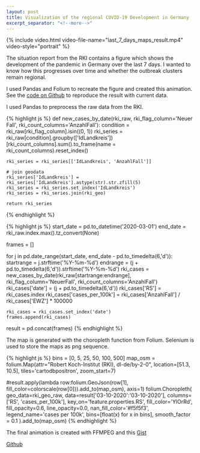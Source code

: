 ```yaml
---
layout: post
title: Visualization of the regional COVID-19 Development in Germany
excerpt_separator: "<!--more-->"
---
```


{% include video.html video-file-name="last_7_days_maps_result.mp4" video-style="portrait" %}

The situation report from the RKI contains a figure which shows the development of the pandemic in Germany over the last 7 days. I wanted to know how this progresses over time and whether the outbreak clusters remain regional.

I used Pandas and Folium to recreate the figure and created this animation. See the [code on Github](https://github.com/bompo/covid19_rki_visualization) to reproduce the result with current data.

<!--more-->

I used Pandas to preprocess the raw data from the RKI. 

{% highlight js %}
def new_cases_by_date(rki_raw, rki_flag_column='Neuer Fall', rki_count_columns='AnzahlFall'):
    condition = rki_raw[rki_flag_column].isin((0, 1))
    rki_series = rki_raw[condition].groupby(['IdLandkreis'])[rki_count_columns].sum().to_frame(name = rki_count_columns).reset_index()
    
    rki_series = rki_series[['IdLandkreis', 'AnzahlFall']]

    # join geodata
    rki_series['IdLandkreis'] = rki_series['IdLandkreis'].astype(str).str.zfill(5)
    rki_series = rki_series.set_index('IdLandkreis')
    rki_series = rki_series.join(rki_geo)

    return rki_series
{% endhighlight %}

{% highlight js %}
start_date = pd.to_datetime('2020-03-01')
end_date = rki_raw.index.max().tz_convert(None)

frames = []

for j in pd.date_range(start_date, end_date - pd.to_timedelta(6,'d')):
    startrange = j.strftime('%Y-%m-%d')
    endrange = (j + pd.to_timedelta(6,'d')).strftime('%Y-%m-%d')
    rki_cases = new_cases_by_date(rki_raw[startrange:endrange], rki_flag_column='NeuerFall', rki_count_columns='AnzahlFall')
    rki_cases['date'] = (j + pd.to_timedelta(6,'d'))
    rki_cases['RS'] = rki_cases.index
    rki_cases['cases_per_100k'] = rki_cases['AnzahlFall'] / rki_cases['EWZ'] * 100000

    rki_cases = rki_cases.set_index('date')
    frames.append(rki_cases)

result = pd.concat(frames)
{% endhighlight %}

The map is generated with the choropleth function from Folium. Selenium is used to store the maps as png sequence.

{% highlight js %}
bins = [0, 5, 25, 50, 100, 500]
map_osm = folium.Map(attr="Robert Koch-Institut (RKI), dl-de/by-2-0", location=[51.3, 10.5], tiles='cartodbpositron', zoom_start=7)

#result.apply(lambda row:folium.GeoJson(row[1], fill_color=colorscale(row[0])).add_to(map_osm), axis=1)
folium.Choropleth(
    geo_data=rki_geo_raw,
    data=result['03-10-2020':'03-10-2020'],
    columns=['RS', 'cases_per_100k'],
    key_on='feature.properties.RS',
    fill_color='YlOrRd',
    fill_opacity=0.6,
    line_opacity=0.0,
    nan_fill_color='#f5f5f3',
    legend_name='cases per 100k',
    bins=[float(x) for x in bins],
    smooth_factor = 0.1
).add_to(map_osm)
{% endhighlight %}

The final animation is created with FFMPEG and this [Gist](https://gist.github.com/anguyen8/d0630b6aef6c1cd79b9a1341e88a573e)

[Github](https://github.com/bompo/covid19_rki_visualization)